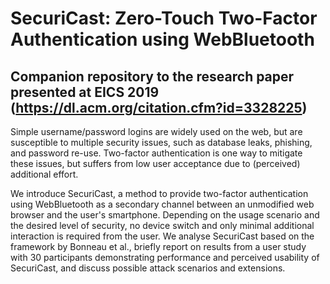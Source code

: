 #  SecuriCast: Zero-Touch Two-Factor Authentication using WebBluetooth 

## Companion repository to the research paper presented at EICS 2019 (https://dl.acm.org/citation.cfm?id=3328225)

Simple username/password logins are widely used on the web, but are susceptible to multiple security issues, such as database leaks, phishing, and password re-use. Two-factor authentication is one way to mitigate these issues, but suffers from low user acceptance due to (perceived) additional effort.

We introduce SecuriCast, a method to provide two-factor authentication using WebBluetooth as a secondary channel between an unmodified web browser and the user's smartphone. Depending on the usage scenario and the desired level of security, no device switch and only minimal additional interaction is required from the user. We analyse SecuriCast based on the framework by Bonneau et al., briefly report on results from a user study with 30 participants demonstrating performance and perceived usability of SecuriCast, and discuss possible attack scenarios and extensions.
